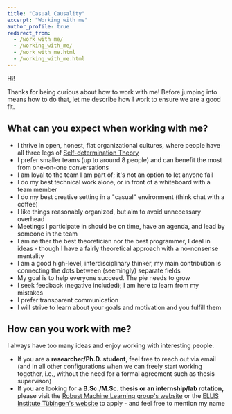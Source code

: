 ```yaml
---
title: "Casual Causality"
excerpt: "Working with me"
author_profile: true
redirect_from: 
  - /work_with_me/
  - /working_with_me/
  - /work_with_me.html
  - /working_with_me.html
---
```

Hi!

Thanks for being curious about how to work with me! Before jumping into means how to do that, let me describe how I work to ensure we are a good fit.


## What can you expect when working with me?
- I thrive in open, honest, flat organizational cultures, where people have all three legs of [Self-determination Theory](https://path2phd.substack.com/p/on-self-determination-theory)
- I prefer smaller teams (up to around 8 people) and can benefit the most from one-on-one conversations
- I am loyal to the team I am part of; it's not an option to let anyone fail
- I do my best technical work alone, or in front of a whiteboard with a team member
- I do my best creative setting in a "casual" environment (think chat with a coffee)
- I like things reasonably organized, but aim to avoid unnecessary overhead
- Meetings I participate in should be on time, have an agenda, and lead by someone in the team
- I am neither the best theoretician nor the best programmer, I deal in ideas - though I have a fairly theoretical approach with a no-nonsense mentality
- I am a good high-level, interdisciplinary thinker, my main contribution is connecting the dots between (seemingly) separate fields
- My goal is to help everyone succeed. The pie needs to grow
- I seek feedback (negative included); I am here to learn from my mistakes
- I prefer transparent communication
- I will strive to learn about your goals and motivation and you fulfill them

## How can you work with me?
I always have too many ideas and enjoy working with interesting people.

- If you are a **researcher/Ph.D. student**, feel free to reach out via email (and in all other configurations when we can freely start working together, i.e., without the need for a formal agreement such as thesis supervison)
- If you are looking for a **B.Sc./M.Sc. thesis or an internship/lab rotation,** please visit the [Robust Machine Learning group's website](https://robustml.is.mpg.de/pages/application) or the [ELLIS Institute Tübingen's website](https://institute-tue.ellis.eu/en/jobs/internship-students) to apply - and feel free to mention my name